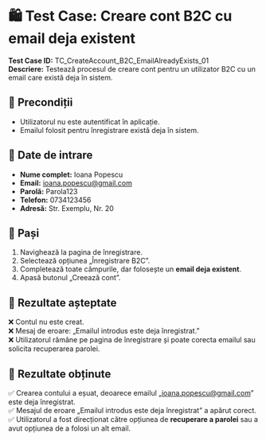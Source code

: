 # 🛍️ Test Case: Creare cont B2C cu email deja existent  

**Test Case ID:** TC_CreateAccount_B2C_EmailAlreadyExists_01  
**Descriere:** Testează procesul de creare cont pentru un utilizator B2C cu un email care există deja în sistem.  

## 🔹 Precondiții  
- Utilizatorul nu este autentificat în aplicație.  
- Emailul folosit pentru înregistrare există deja în sistem.  

## 🔹 Date de intrare  
- **Nume complet:** Ioana Popescu  
- **Email:** ioana.popescu@gmail.com  
- **Parolă:** Parola123  
- **Telefon:** 0734123456  
- **Adresă:** Str. Exemplu, Nr. 20  

## 🔹 Pași  
1. Navighează la pagina de înregistrare.  
2. Selectează opțiunea „Înregistrare B2C”.  
3. Completează toate câmpurile, dar folosește un **email deja existent**.  
4. Apasă butonul „Creează cont”.  

## 🔹 Rezultate așteptate  
❌ Contul nu este creat.  
❌ Mesaj de eroare: „Emailul introdus este deja înregistrat.”  
❌ Utilizatorul rămâne pe pagina de înregistrare și poate corecta emailul sau solicita recuperarea parolei.  

## 🔹 Rezultate obținute  
✅ Crearea contului a eșuat, deoarece emailul „ioana.popescu@gmail.com” este deja înregistrat.  
✅ Mesajul de eroare „Emailul introdus este deja înregistrat” a apărut corect.  
✅ Utilizatorul a fost direcționat către opțiunea de **recuperare a parolei** sau a avut opțiunea de a folosi un alt email.  
